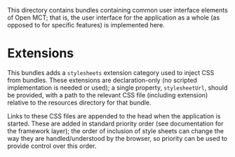 This directory contains bundles containing common user interface
elements of Open MCT; that is, the user interface for the application
as a whole (as opposed to for specific features) is implemented here.

# Extensions

This bundles adds a `stylesheets` extension category used to inject CSS
from bundles. These extensions are declaration-only (no scripted
implementation is needed or used); a single property, `stylesheetUrl`,
should be provided, with a path to the relevant CSS file (including
extension) relative to the resources directory for that bundle.

Links to these CSS files are appended to the head when the application
is started. These are added in standard priority order (see documentation
for the framework layer); the order of inclusion of style sheets can
change the way they are handled/understood by the browser, so priority
can be used to provide control over this order.
